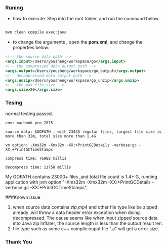 ### Runing

* how to execute. Step into the root folder, and run the command below. 
```java

mvn clean compile exec:java

```

* to change the arguments , open the **pom.xml**, and change the properties below:
```xml
<!-- the source data path -->
<args.input>/Users/yousheng/workspace/go</args.input>
<!-- the compressed data output path -->
<args.output>/Users/yousheng/workspace/go_output</args.output>
<!-- decompressed data output path -->
<args.unzip>/Users/yousheng/workspace/go_unzip</args.unzip>
<!-- the max file size -->
<args.size>20</args.size>

```

### Tesing

normal testing passed.

```text
env: macbook pro 2015

source data: $GOPATH , with 23435 regular files, largest file size is more than 32m, total size more than 1.4G

vm option: -Xms32m -Xmx32m -XX:+PrintGCDetails -verbose:gc -XX:+PrintGCTimeStamps

compress time: 76988 millis

decompress time: 11758 millis

```

My GOPATH contains 23000+ files ,and total file count is 1.4+ G, running application with jvm option "-Xms32m -Xmx32m -XX:+PrintGCDetails -verbose:gc -XX:+PrintGCTimeStamps",


###Known issue

1. when source data contains *zip*,*mp4* and other file type like be zipped already ,will throw a data header error exception when doing decompressed. The cause seems like when 
input zipped source data into Java zip Inflater, the source length is less than the output result len.
2. file type such as some c++ compile ouput file ".a" will get a error size.


### Thank You
